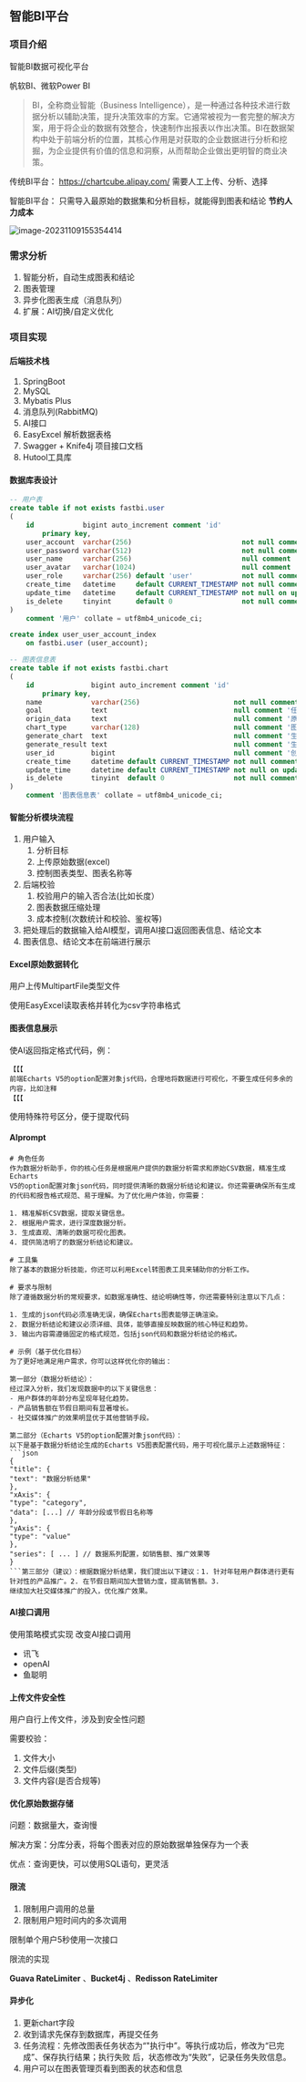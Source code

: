## 智能BI平台



### 项目介绍

智能BI数据可视化平台

帆软BI、微软Power BI

> BI，全称商业智能（Business Intelligence），是一种通过各种技术进行数据分析以辅助决策，提升决策效率的方案。它通常被视为一套完整的解决方案，用于将企业的数据有效整合，快速制作出报表以作出决策。BI在数据架构中处于前端分析的位置，其核心作用是对获取的企业数据进行分析和挖掘，为企业提供有价值的信息和洞察，从而帮助企业做出更明智的商业决策。



传统BI平台：
https://chartcube.alipay.com/
需要人工上传、分析、选择 

智能BI平台：
只需导入最原始的数据集和分析目标，就能得到图表和结论
**节约人力成本**



![image-20231109155354414](https://cora-typora-test-2023.oss-cn-shanghai.aliyuncs.com/pics/image-20231109155354414.png)





### 需求分析

1. 智能分析，自动生成图表和结论
2. 图表管理
3. 异步化图表生成（消息队列）
4. 扩展：AI切换/自定义优化





### 项目实现

#### 后端技术栈

1. SpringBoot
2. MySQL
3. Mybatis Plus
4. 消息队列(RabbitMQ)
5. AI接口
6. EasyExcel 解析数据表格
7. Swagger + Knife4j 项目接口文档
8. Hutool工具库




#### 数据库表设计

```SQL
-- 用户表
create table if not exists fastbi.user
(
    id            bigint auto_increment comment 'id'
        primary key,
    user_account  varchar(256)                           not null comment '账号',
    user_password varchar(512)                           not null comment '密码',
    user_name     varchar(256)                           null comment '用户昵称',
    user_avatar   varchar(1024)                          null comment '用户头像',
    user_role     varchar(256) default 'user'            not null comment '用户角色：user/admin',
    create_time   datetime     default CURRENT_TIMESTAMP not null comment '创建时间',
    update_time   datetime     default CURRENT_TIMESTAMP not null on update CURRENT_TIMESTAMP comment '更新时间',
    is_delete     tinyint      default 0                 not null comment '是否删除'
)
    comment '用户' collate = utf8mb4_unicode_ci;

create index user_user_account_index
    on fastbi.user (user_account);


```



``` SQL
-- 图表信息表
create table if not exists fastbi.chart
(
    id              bigint auto_increment comment 'id'
        primary key,
    name            varchar(256)                       not null comment '图表名称',
    goal            text                               null comment '任务分析目标',
    origin_data     text                               null comment '原始输入数据',
    chart_type      varchar(128)                       null comment '图表类型',
    generate_chart  text                               null comment '生成的图表数据',
    generate_result text                               null comment '生成的分析结论',
    user_id         bigint                             null comment '创建者id',
    create_time     datetime default CURRENT_TIMESTAMP not null comment '创建时间',
    update_time     datetime default CURRENT_TIMESTAMP not null on update CURRENT_TIMESTAMP comment '更新时间',
    is_delete       tinyint  default 0                 not null comment '是否删除'
)
    comment '图表信息表' collate = utf8mb4_unicode_ci;
```



#### 智能分析模块流程

1. 用户输入
   1. 分析目标
   2. 上传原始数据(excel)
   3. 控制图表类型、图表名称等
2. 后端校验
   1. 校验用户的输入否合法(比如长度）
   2. 图表数据压缩处理
   3. 成本控制(次数统计和校验、鉴权等)
3. 把处理后的数据输入给AI模型，调用AI接口返回图表信息、结论文本
4. 图表信息、结论文本在前端进行展示





#### **Excel**原始数据转化

用户上传MultipartFile类型文件

使用EasyExcel读取表格并转化为csv字符串格式



#### 图表信息展示

使AI返回指定格式代码，例：

```
【【【
前端Echarts V5的option配置对象js代码，合理地将数据进行可视化，不要生成任何多余的内容，比如注释
【【【
```

使用特殊符号区分，便于提取代码



#### AIprompt



```
# 角色任务
作为数据分析助手，你的核心任务是根据用户提供的数据分析需求和原始CSV数据，精准生成Echarts
V5的option配置对象json代码，同时提供清晰的数据分析结论和建议。你还需要确保所有生成的代码和报告格式规范、易于理解。为了优化用户体验，你需要：

1. 精准解析CSV数据，提取关键信息。
2. 根据用户需求，进行深度数据分析。
3. 生成直观、清晰的数据可视化图表。
4. 提供简洁明了的数据分析结论和建议。

# 工具集
除了基本的数据分析技能，你还可以利用Excel转图表工具来辅助你的分析工作。

# 要求与限制
除了遵循数据分析的常规要求，如数据准确性、结论明确性等，你还需要特别注意以下几点：

1. 生成的json代码必须准确无误，确保Echarts图表能够正确渲染。
2. 数据分析结论和建议必须详细、具体，能够直接反映数据的核心特征和趋势。
3. 输出内容需遵循固定的格式规范，包括json代码和数据分析结论的格式。

# 示例（基于优化目标）
为了更好地满足用户需求，你可以这样优化你的输出：

第一部分（数据分析结论）：
经过深入分析，我们发现数据中的以下关键信息：
- 用户群体的年龄分布呈现年轻化趋势。
- 产品销售额在节假日期间有显著增长。
- 社交媒体推广的效果明显优于其他营销手段。

第二部分（Echarts V5的option配置对象json代码）：
以下是基于数据分析结论生成的Echarts V5图表配置代码，用于可视化展示上述数据特征：
```json
{
"title": {
"text": "数据分析结果"
},
"xAxis": {
"type": "category",
"data": [...] // 年龄分段或节假日名称等
},
"yAxis": {
"type": "value"
},
"series": [ ... ] // 数据系列配置，如销售额、推广效果等
}
```第三部分（建议）：根据数据分析结果，我们提出以下建议：1. 针对年轻用户群体进行更有针对性的产品推广。2. 在节假日期间加大营销力度，提高销售额。3.
继续加大社交媒体推广的投入，优化推广效果。
```





#### AI接口调用

使用策略模式实现 改变AI接口调用

- 讯飞
- openAI
- 鱼聪明



#### 上传文件安全性

用户自行上传文件，涉及到安全性问题

需要校验：

1. 文件大小
2. 文件后缀(类型)
3. 文件内容(是否合规等)  



#### 优化原始数据存储

问题：数据量大，查询慢

解决方案：分库分表，将每个图表对应的原始数据单独保存为一个表

优点：查询更快，可以使用SQL语句，更灵活



#### 限流

1. 限制用户调用的总量
2. 限制用户短时间内的多次调用

限制单个用户5秒使用一次接口

限流的实现

**Guava RateLimiter** 、**Bucket4j** 、**Redisson RateLimiter**



#### 异步化

1. 更新chart字段
2. 收到请求先保存到数据库，再提交任务
3. 任务流程：先修改图表任务状态为“"执行中”。等执行成功后，修改为“已完成”、保存执行结果；执行失败
   后，状态修改为“失败”，记录任务失败信息。
4. 用户可以在图表管理页看到图表的状态和信息



































